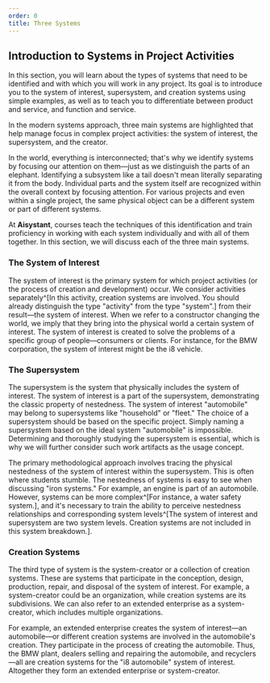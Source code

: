 ```yaml
---
order: 0
title: Three Systems
---
```


## Introduction to Systems in Project Activities

In this section, you will learn about the types of systems that need to be identified and with which you will work in any project. Its goal is to introduce you to the system of interest, supersystem, and creation systems using simple examples, as well as to teach you to differentiate between product and service, and function and service.

In the modern systems approach, three main systems are highlighted that help manage focus in complex project activities: the system of interest, the supersystem, and the creator.

In the world, everything is interconnected; that's why we identify systems by focusing our attention on them—just as we distinguish the parts of an elephant. Identifying a subsystem like a tail doesn't mean literally separating it from the body. Individual parts and the system itself are recognized within the overall context by focusing attention. For various projects and even within a single project, the same physical object can be a different system or part of different systems.

At **Aisystant**, courses teach the techniques of this identification and train proficiency in working with each system individually and with all of them together. In this section, we will discuss each of the three main systems.

### The System of Interest

The system of interest is the primary system for which project activities (or the process of creation and development) occur. We consider activities separately^[In this activity, creation systems are involved. You should already distinguish the type "activity" from the type "system".] from their result—the system of interest. When we refer to a constructor changing the world, we imply that they bring into the physical world a certain system of interest. The system of interest is created to solve the problems of a specific group of people—consumers or clients. For instance, for the BMW corporation, the system of interest might be the i8 vehicle.

### The Supersystem

The supersystem is the system that physically includes the system of interest. The system of interest is a part of the supersystem, demonstrating the classic property of nestedness. The system of interest "automobile" may belong to supersystems like "household" or "fleet." The choice of a supersystem should be based on the specific project. Simply naming a supersystem based on the ideal system "automobile" is impossible. Determining and thoroughly studying the supersystem is essential, which is why we will further consider such work artifacts as the usage concept.

The primary methodological approach involves tracing the physical nestedness of the system of interest within the supersystem. This is often where students stumble. The nestedness of systems is easy to see when discussing "iron systems." For example, an engine is part of an automobile. However, systems can be more complex^[For instance, a water safety system.], and it's necessary to train the ability to perceive nestedness relationships and corresponding system levels^[The system of interest and supersystem are two system levels. Creation systems are not included in this system breakdown.].

### Creation Systems

The third type of system is the system-creator or a collection of creation systems. These are systems that participate in the conception, design, production, repair, and disposal of the system of interest. For example, a system-creator could be an organization, while creation systems are its subdivisions. We can also refer to an extended enterprise as a system-creator, which includes multiple organizations.

For example, an extended enterprise creates the system of interest—an automobile—or different creation systems are involved in the automobile's creation. They participate in the process of creating the automobile. Thus, the BMW plant, dealers selling and repairing the automobile, and recyclers—all are creation systems for the "i8 automobile" system of interest. Altogether they form an extended enterprise or system-creator.